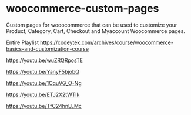 # woocommerce-custom-pages
Custom pages for wooocommerce that can be used to customize your Product, Category, Cart, Checkout and Myaccount Woocommerce pages.

Entire Playlist
https://codeytek.com/archives/course/woocommerce-basics-and-customization-course

https://youtu.be/wuZRQRposTE

https://youtu.be/YanyF5bjobQ

https://youtu.be/1CquVG_O-Ng

https://youtu.be/ETJ2X2tWTlk

https://youtu.be/TfC24hnLLMc
